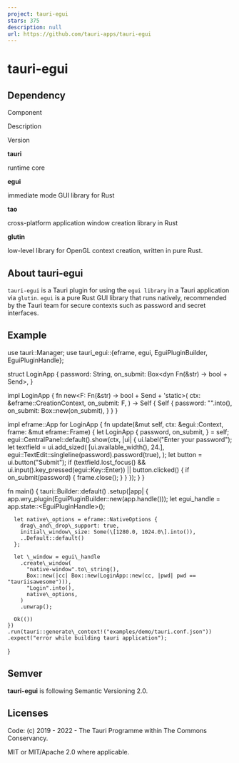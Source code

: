 ```yaml
---
project: tauri-egui
stars: 375
description: null
url: https://github.com/tauri-apps/tauri-egui
---
```


tauri-egui
==========

Dependency
----------

Component

Description

Version

**tauri**

runtime core

**egui**

immediate mode GUI library for Rust

**tao**

cross-platform application window creation library in Rust

**glutin**

low-level library for OpenGL context creation, written in pure Rust.

About tauri-egui
----------------

`tauri-egui` is a Tauri plugin for using the `egui library` in a Tauri application via `glutin`. `egui` is a pure Rust GUI library that runs natively, recommended by the Tauri team for secure contexts such as password and secret interfaces.

Example
-------

use tauri::Manager;
use tauri\_egui::{eframe, egui, EguiPluginBuilder, EguiPluginHandle};

struct LoginApp {
  password: String,
  on\_submit: Box<dyn Fn(&str) -> bool + Send\>,
}

impl LoginApp {
  fn new<F: Fn(&str) -> bool + Send + 'static\>(
    ctx: &eframe::CreationContext,
    on\_submit: F,
  ) -> Self {
    Self {
      password: "".into(),
      on\_submit: Box::new(on\_submit),
    }
  }
}

impl eframe::App for LoginApp {
  fn update(&mut self, ctx: &egui::Context, frame: &mut eframe::Frame) {
    let LoginApp {
      password,
      on\_submit,
    } = self;
    egui::CentralPanel::default().show(ctx, |ui| {
      ui.label("Enter your password");
      let textfield = ui.add\_sized(
        \[ui.available\_width(), 24.\],
        egui::TextEdit::singleline(password).password(true),
      );
      let button = ui.button("Submit");
      if (textfield.lost\_focus() && ui.input().key\_pressed(egui::Key::Enter)) || button.clicked() {
        if on\_submit(password) {
          frame.close();
        }
      }
    });
  }
}

fn main() {
  tauri::Builder::default()
    .setup(|app| {
      app.wry\_plugin(EguiPluginBuilder::new(app.handle()));
      let egui\_handle = app.state::<EguiPluginHandle\>();

      let native\_options = eframe::NativeOptions {
        drag\_and\_drop\_support: true,
        initial\_window\_size: Some(\[1280.0, 1024.0\].into()),
        ..Default::default()
      };

      let \_window = egui\_handle
        .create\_window(
          "native-window".to\_string(),
          Box::new(|cc| Box::new(LoginApp::new(cc, |pwd| pwd == "tauriisawesome"))),
          "Login".into(),
          native\_options,
        )
        .unwrap();

      Ok(())
    })
    .run(tauri::generate\_context!("examples/demo/tauri.conf.json"))
    .expect("error while building tauri application");
}

Semver
------

**tauri-egui** is following Semantic Versioning 2.0.

Licenses
--------

Code: (c) 2019 - 2022 - The Tauri Programme within The Commons Conservancy.

MIT or MIT/Apache 2.0 where applicable.

